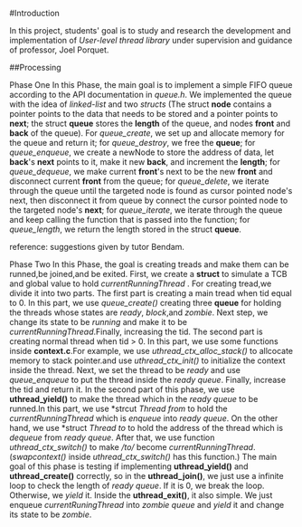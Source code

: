 #Introduction

In this project, students' goal is to study and research the 
development and implementation of *User-level thread library*
under supervision and guidance of professor, Joel Porquet.

##Processing

Phase One
In this Phase, the main goal is to implement a simple FIFO
queue according to the API documentation in *queue.h*. 
We implemented the queue with the idea of *linked-list* 
and two *structs* (The struct **node** contains a pointer
points to the data that needs to be stored and a pointer
points to **next**; the struct **queue** stores the **length**
of the queue, and nodes **front** and **back** of the queue). 
For *queue_create*, we set up and allocate memory for the queue 
and return it; for *queue_destroy*, we free the **queue**;
for *queue_enqueue*, we create a newNode to store the 
address of data, let **back**'s **next** points to it, make it
new **back**, and increment the **length**; for *queue_dequeue*,
we make current **front**'s next to be the new **front** and 
disconnect current **front** from the queue; for *queue_delete*, 
we iterate through the queue until the targeted node is found as 
cursor pointed node's next, then disconnect it from queue by 
connect the cursor pointed node to the targeted node's **next**;
for *queue_iterate*, we iterate through the queue and keep calling
the function that is passed into the function; for *queue_length*,
we return the length stored in the struct **queue**.


reference: suggestions given by tutor Bendam.

Phase Two
   In this Phase, the goal is creating treads and make them can be
runned,be joined,and be exited. 
   First, we create a **struct** to simulate a TCB and global value to 
hold *currentRunningThread* .
   For creating tread,we divide it into two parts. The first part is 
creating a main tread when tid equal to 0. In this part, we use *queue_create()*
creating three **queue** for holding the threads whose states are *ready*, 
*block*,and *zombie*. Next step, we change its state to be *running* and 
make it to be *currentRunningThread*.Finally, increasing the tid. The second 
part is creating normal thread when tid > 0. In this part, we use some functions
inside **context.c**.For example, we use *uthread_ctx_alloc_stack()* to allcocate 
memory to stack pointer.and use *uthread_ctx_init()* to initialize the context 
inside the thread. Next, we set the thread to be *ready* and use *queue_enqueue* 
to put the thread inside the *ready queue*. Finally, increase the tid and return
it.
  In the second part of this phase, we use **uthread_yield()** to make the 
thread which in the *ready queue* to be runned.In this part, we use
*strcut *Thread from* to hold the *currentRunningThread* which is *enqueue* into
*ready queue*. On the other hand, we use *struct *Thread to* to hold the address 
of the thread which is *dequeue* from *ready queue*. After that, we use function
*uthread_ctx_switch()* to make */to/* become *currentRunningThread*. (*swapcontext()*
inside *uthread_ctx_switch()* has this function.)
  The main goal of this phase is testing if implementing **uthread_yield()** and 
**uthread_create()** correctly, so in the **uthread_join()**, we just use a 
infinite loop to check the length of *ready queue*. If it is 0, we break the loop.
Otherwise, we *yield* it. Inside the **uthread_exit()**, it also simple. We just
enqueue *currentRuningThread* into *zombie queue* and *yield* it and change its 
state to be *zombie*.





